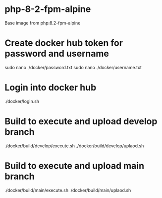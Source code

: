 # php-8-2-fpm-alpine

Base image from php:8.2-fpm-alpine

# Create docker hub token for password and username

sudo nano ./docker/password.txt
sudo nano ./docker/username.txt

# Login into docker hub

./docker/login.sh

# Build to execute and upload develop branch

./docker/build/develop/execute.sh
./docker/build/develop/uplaod.sh

# Build to execute and upload main branch

./docker/build/main/execute.sh
./docker/build/main/uplaod.sh
